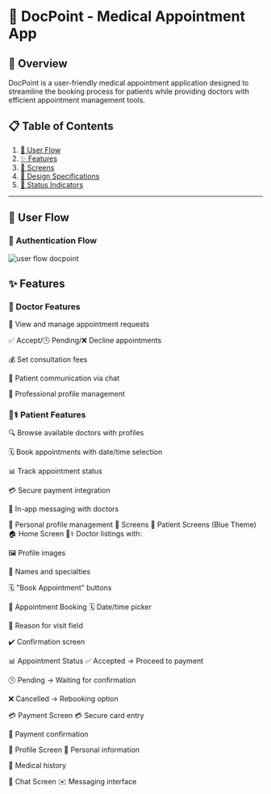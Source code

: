 # 🏥 DocPoint - Medical Appointment App

## 🌟 Overview
DocPoint is a user-friendly medical appointment application designed to streamline the booking process for patients while providing doctors with efficient appointment management tools.

## 📋 Table of Contents
1. [🚀 User Flow](#-user-flow)
2. [✨ Features](#-features)
3. [📱 Screens](#-screens)
4. [🎨 Design Specifications](#-design-specifications)
5. [🔔 Status Indicators](#-status-indicators)

---

## 🚀 User Flow

### 🔐 Authentication Flow

![user flow docpoint](https://github.com/user-attachments/assets/0775614d-a26e-4b55-8c3f-bf8076f66cf1)


## ✨ Features
### 💙 Doctor Features
📅 View and manage appointment requests

✅ Accept/🕒 Pending/❌ Decline appointments

💰 Set consultation fees

💬 Patient communication via chat

📝 Professional profile management

### 👨⚕️ Patient Features
🔍 Browse available doctors with profiles

🗓️ Book appointments with date/time selection

📊 Track appointment status

💳 Secure payment integration

💬 In-app messaging with doctors

👤 Personal profile management
📱 Screens
💙 Patient Screens (Blue Theme)
🏠 Home Screen
👨⚕️ Doctor listings with:

🖼️ Profile images

📛 Names and specialties

🗓️ "Book Appointment" buttons

📅 Appointment Booking
🗓️ Date/time picker

📝 Reason for visit field

✔️ Confirmation screen

📊 Appointment Status
✅ Accepted → Proceed to payment

🕒 Pending → Waiting for confirmation

❌ Cancelled → Rebooking option

💳 Payment Screen
💳 Secure card entry

🎉 Payment confirmation

👤 Profile Screen
📝 Personal information

🏥 Medical history

💬 Chat Screen
✉️ Messaging interface


